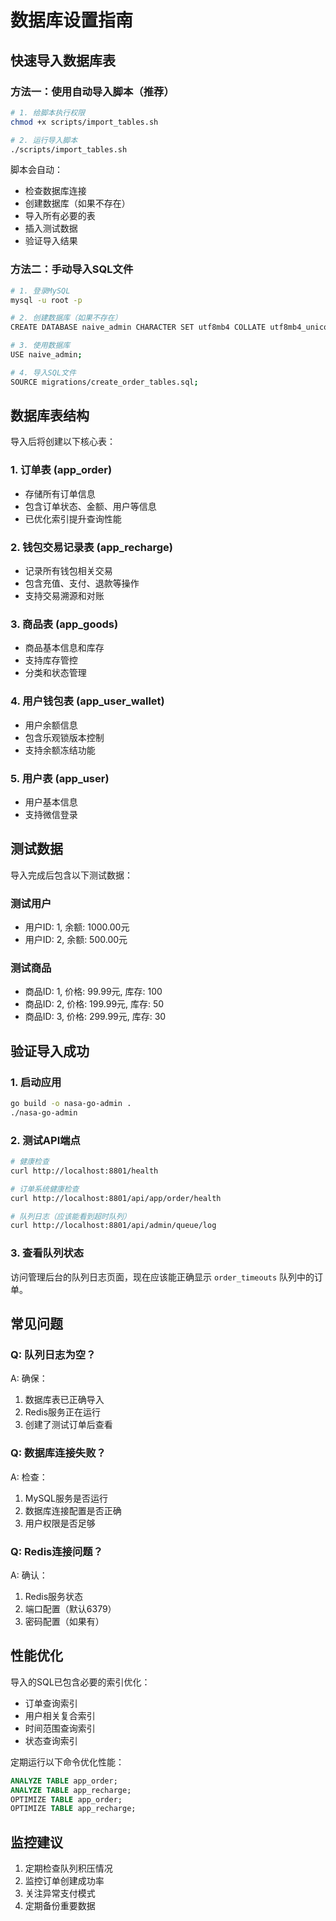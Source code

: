 # 数据库设置指南

## 快速导入数据库表

### 方法一：使用自动导入脚本（推荐）

```bash
# 1. 给脚本执行权限
chmod +x scripts/import_tables.sh

# 2. 运行导入脚本
./scripts/import_tables.sh
```

脚本会自动：
- 检查数据库连接
- 创建数据库（如果不存在）
- 导入所有必要的表
- 插入测试数据
- 验证导入结果

### 方法二：手动导入SQL文件

```bash
# 1. 登录MySQL
mysql -u root -p

# 2. 创建数据库（如果不存在）
CREATE DATABASE naive_admin CHARACTER SET utf8mb4 COLLATE utf8mb4_unicode_ci;

# 3. 使用数据库
USE naive_admin;

# 4. 导入SQL文件
SOURCE migrations/create_order_tables.sql;
```

## 数据库表结构

导入后将创建以下核心表：

### 1. 订单表 (app_order)
- 存储所有订单信息
- 包含订单状态、金额、用户等信息
- 已优化索引提升查询性能

### 2. 钱包交易记录表 (app_recharge)  
- 记录所有钱包相关交易
- 包含充值、支付、退款等操作
- 支持交易溯源和对账

### 3. 商品表 (app_goods)
- 商品基本信息和库存
- 支持库存管控
- 分类和状态管理

### 4. 用户钱包表 (app_user_wallet)
- 用户余额信息
- 包含乐观锁版本控制
- 支持余额冻结功能

### 5. 用户表 (app_user)
- 用户基本信息
- 支持微信登录

## 测试数据

导入完成后包含以下测试数据：

### 测试用户
- 用户ID: 1, 余额: 1000.00元
- 用户ID: 2, 余额: 500.00元

### 测试商品
- 商品ID: 1, 价格: 99.99元, 库存: 100
- 商品ID: 2, 价格: 199.99元, 库存: 50  
- 商品ID: 3, 价格: 299.99元, 库存: 30

## 验证导入成功

### 1. 启动应用
```bash
go build -o nasa-go-admin .
./nasa-go-admin
```

### 2. 测试API端点
```bash
# 健康检查
curl http://localhost:8801/health

# 订单系统健康检查
curl http://localhost:8801/api/app/order/health

# 队列日志（应该能看到超时队列）
curl http://localhost:8801/api/admin/queue/log
```

### 3. 查看队列状态
访问管理后台的队列日志页面，现在应该能正确显示 `order_timeouts` 队列中的订单。

## 常见问题

### Q: 队列日志为空？
A: 确保：
1. 数据库表已正确导入
2. Redis服务正在运行
3. 创建了测试订单后查看

### Q: 数据库连接失败？
A: 检查：
1. MySQL服务是否运行
2. 数据库连接配置是否正确
3. 用户权限是否足够

### Q: Redis连接问题？
A: 确认：
1. Redis服务状态
2. 端口配置（默认6379）
3. 密码配置（如果有）

## 性能优化

导入的SQL已包含必要的索引优化：
- 订单查询索引
- 用户相关复合索引  
- 时间范围查询索引
- 状态查询索引

定期运行以下命令优化性能：
```sql
ANALYZE TABLE app_order;
ANALYZE TABLE app_recharge;
OPTIMIZE TABLE app_order;
OPTIMIZE TABLE app_recharge;
```

## 监控建议

1. 定期检查队列积压情况
2. 监控订单创建成功率
3. 关注异常支付模式
4. 定期备份重要数据 